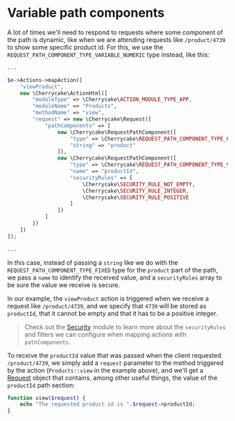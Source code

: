 # Variable path components

A lot of times we'll need to respond to requests where some component of the path is dynamic, like when we are attending requests like `/product/4739` to show some specific product id. For this, we use the `REQUEST_PATH_COMPONENT_TYPE_VARIABLE_NUMERIC` type instead, like this:

```php
...

$e->Actions->mapAction([
    "viewProduct",
    new \Cherrycake\ActionHtml([
        "moduleType" => \Cherrycake\ACTION_MODULE_TYPE_APP,
        "moduleName" => "Products",
        "methodName" => "view",
        "request" => new \Cherrycake\Request([
            "pathComponents" => [
                new \Cherrycake\RequestPathComponent([
                    "type" => \Cherrycake\REQUEST_PATH_COMPONENT_TYPE_FIXED,
                    "string" => "product"
                ]),
                new \Cherrycake\RequestPathComponent([
                    "type" => \Cherrycake\REQUEST_PATH_COMPONENT_TYPE_VARIABLE_NUMERIC,
                    "name" => "productId",
                    "securityRules" => [
                        \Cherrycake\SECURITY_RULE_NOT_EMPTY,
                        \Cherrycake\SECURITY_RULE_INTEGER,
                        \Cherrycake\SECURITY_RULE_POSITIVE
                    ]
                ])
            ]
        ])
    ])
]);

...
```

In this case, instead of passing a `string` like we do with the `REQUEST_PATH_COMPONENT_TYPE_FIXED` type for the `product` part of the path, we pass a `name` to identify the received value, and a `securityRules` array to be sure the value we receive is secure.

In our example, the `viewProduct` action is triggered when we receive a request like `/product/4739`, and we specify that `4739` will be stored as `productId`, that it cannot be empty and that it has to be a positive integer.

> Check out the [Security](../../reference/core-modules/security/) module to learn more about the `securityRules` and filters we can configure when mapping actions with `pathComponents`.

To receive the `productId` value that was passed when the client requested `/product/4739`,  we simply add a `request` parameter to the method triggered by the action \(`Products::view` in the example above\), and we'll get a [Request](../../reference/core-classes/request/) object that contains, among other useful things, the value of the `productId` path section:

```php
function view($request) {
    echo "The requested product id is ".$request->productId;
}
```

